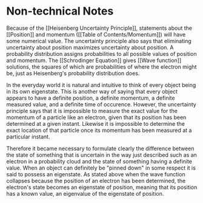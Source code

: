 # Non-technical Notes
Because of the [[Heisenberg Uncertainty Principle]], statements about the [[Position]] and momentum ([[Table of Contents/Momentum]]) will have some numerical value. The uncertainty principle also says that eliminating uncertainty about position maximizes uncertainty about position. A probability distribution assigns probabilities to all possible values of position and momentum. The [[Schrodinger Equation]] gives [[Wave function]] solutions, the squares of which are probabilities of where the electron might be, just as Heisenberg's probability distribution does.

In the everyday world it is natural and intuitive to think of every object being in its own eigenstate. This is another way of saying that every object appears to have a definite position, a definite momentum, a definite measured value, and a definite time of occurence. However, the uncertainty principle says that it is impossible to measure the exact value for the momentum of a particle like an electron, given that its position has been determined at a given instant. Likewise it is impossible to determine the exact location of that particle once its momentum has been measured at a particular instant.

Therefore it became necessary to formulate clearly the difference between the state of something that is uncertain in the way just described such as an electron in a probability cloud and the state of something having a definite value. When an object can definitely be "pinned down"  in some respect it is said to possess an eigenstate. As stated above when the wave function collapses because the position of an electron has been determined, the electron's state becomes an eigenstate of position, meaning that its position has a known value, an eigenvalue of the eigenstate of position. 